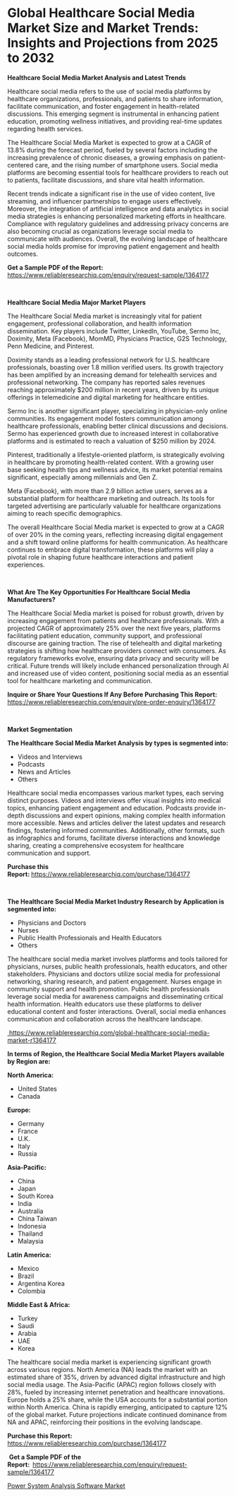 <p><h1>Global Healthcare Social Media Market Size and Market Trends: Insights and Projections from 2025 to 2032</h1></p><p><strong>Healthcare Social Media Market Analysis and Latest Trends</strong></p>
<p><p>Healthcare social media refers to the use of social media platforms by healthcare organizations, professionals, and patients to share information, facilitate communication, and foster engagement in health-related discussions. This emerging segment is instrumental in enhancing patient education, promoting wellness initiatives, and providing real-time updates regarding health services.</p><p>The Healthcare Social Media Market is expected to grow at a CAGR of 13.8% during the forecast period, fueled by several factors including the increasing prevalence of chronic diseases, a growing emphasis on patient-centered care, and the rising number of smartphone users. Social media platforms are becoming essential tools for healthcare providers to reach out to patients, facilitate discussions, and share vital health information. </p><p>Recent trends indicate a significant rise in the use of video content, live streaming, and influencer partnerships to engage users effectively. Moreover, the integration of artificial intelligence and data analytics in social media strategies is enhancing personalized marketing efforts in healthcare. Compliance with regulatory guidelines and addressing privacy concerns are also becoming crucial as organizations leverage social media to communicate with audiences. Overall, the evolving landscape of healthcare social media holds promise for improving patient engagement and health outcomes.</p></p>
<p><strong>Get a Sample PDF of the Report:&nbsp;</strong> <a href="https://www.reliableresearchiq.com/enquiry/request-sample/1364177?utm_campaign=2716&utm_medium=2&utm_source=Github&utm_content=ia&utm_term=10032025&utm_id=healthcare-social-media">https://www.reliableresearchiq.com/enquiry/request-sample/1364177</a></p>
<p>&nbsp;</p>
<p><strong>Healthcare Social Media Major Market Players</strong></p>
<p><p>The Healthcare Social Media market is increasingly vital for patient engagement, professional collaboration, and health information dissemination. Key players include Twitter, LinkedIn, YouTube, Sermo Inc, Doximity, Meta (Facebook), MomMD, Physicians Practice, G2S Technology, Penn Medicine, and Pinterest.</p><p>Doximity stands as a leading professional network for U.S. healthcare professionals, boasting over 1.8 million verified users. Its growth trajectory has been amplified by an increasing demand for telehealth services and professional networking. The company has reported sales revenues reaching approximately $200 million in recent years, driven by its unique offerings in telemedicine and digital marketing for healthcare entities.</p><p>Sermo Inc is another significant player, specializing in physician-only online communities. Its engagement model fosters communication among healthcare professionals, enabling better clinical discussions and decisions. Sermo has experienced growth due to increased interest in collaborative platforms and is estimated to reach a valuation of $250 million by 2024.</p><p>Pinterest, traditionally a lifestyle-oriented platform, is strategically evolving in healthcare by promoting health-related content. With a growing user base seeking health tips and wellness advice, its market potential remains significant, especially among millennials and Gen Z.</p><p>Meta (Facebook), with more than 2.9 billion active users, serves as a substantial platform for healthcare marketing and outreach. Its tools for targeted advertising are particularly valuable for healthcare organizations aiming to reach specific demographics.</p><p>The overall Healthcare Social Media market is expected to grow at a CAGR of over 20% in the coming years, reflecting increasing digital engagement and a shift toward online platforms for health communication. As healthcare continues to embrace digital transformation, these platforms will play a pivotal role in shaping future healthcare interactions and patient experiences.</p></p>
<p>&nbsp;</p>
<p><strong>What Are The Key Opportunities For Healthcare Social Media Manufacturers?</strong></p>
<p><p>The Healthcare Social Media market is poised for robust growth, driven by increasing engagement from patients and healthcare professionals. With a projected CAGR of approximately 25% over the next five years, platforms facilitating patient education, community support, and professional discourse are gaining traction. The rise of telehealth and digital marketing strategies is shifting how healthcare providers connect with consumers. As regulatory frameworks evolve, ensuring data privacy and security will be critical. Future trends will likely include enhanced personalization through AI and increased use of video content, positioning social media as an essential tool for healthcare marketing and communication.</p></p>
<p><strong>Inquire or Share Your Questions If Any Before Purchasing This Report:</strong> <a href="https://www.reliableresearchiq.com/enquiry/pre-order-enquiry/1364177?utm_campaign=2716&utm_medium=2&utm_source=Github&utm_content=ia&utm_term=10032025&utm_id=healthcare-social-media">https://www.reliableresearchiq.com/enquiry/pre-order-enquiry/1364177</a></p>
<p>&nbsp;</p>
<p><strong>Market Segmentation</strong></p>
<p><strong>The Healthcare Social Media Market Analysis by types is segmented into:</strong></p>
<p><ul><li>Videos and Interviews</li><li>Podcasts</li><li>News and Articles</li><li>Others</li></ul></p>
<p><p>Healthcare social media encompasses various market types, each serving distinct purposes. Videos and interviews offer visual insights into medical topics, enhancing patient engagement and education. Podcasts provide in-depth discussions and expert opinions, making complex health information more accessible. News and articles deliver the latest updates and research findings, fostering informed communities. Additionally, other formats, such as infographics and forums, facilitate diverse interactions and knowledge sharing, creating a comprehensive ecosystem for healthcare communication and support.</p></p>
<p><strong>Purchase this Report:&nbsp;</strong><a href="https://www.reliableresearchiq.com/purchase/1364177?utm_campaign=2716&utm_medium=2&utm_source=Github&utm_content=ia&utm_term=10032025&utm_id=healthcare-social-media">https://www.reliableresearchiq.com/purchase/1364177</a></p>
<p>&nbsp;</p>
<p><strong>The Healthcare Social Media Market Industry Research by Application is segmented into:</strong></p>
<p><ul><li>Physicians and Doctors</li><li>Nurses</li><li>Public Health Professionals and Health Educators</li><li>Others</li></ul></p>
<p><p>The healthcare social media market involves platforms and tools tailored for physicians, nurses, public health professionals, health educators, and other stakeholders. Physicians and doctors utilize social media for professional networking, sharing research, and patient engagement. Nurses engage in community support and health promotion. Public health professionals leverage social media for awareness campaigns and disseminating critical health information. Health educators use these platforms to deliver educational content and foster interactions. Overall, social media enhances communication and collaboration across the healthcare landscape.</p></p>
<p><a href="https://www.reliableresearchiq.com/global-healthcare-social-media-market-r1364177?utm_campaign=2716&utm_medium=2&utm_source=Github&utm_content=ia&utm_term=10032025&utm_id=healthcare-social-media">&nbsp;https://www.reliableresearchiq.com/global-healthcare-social-media-market-r1364177</a></p>
<p><strong>In terms of Region, the Healthcare Social Media Market Players available by Region are:</strong></p>
<p>
    <p> <strong> North America: </strong>
        <ul>
            <li>United States</li>
            <li>Canada</li>
        </ul>
        </p> 
    <p> <strong> Europe: </strong>
        <ul>
            <li>Germany</li>
            <li>France</li>
            <li>U.K.</li>
            <li>Italy</li>
            <li>Russia</li>
        </ul>
        </p> 
    <p> <strong> Asia-Pacific: </strong>
        <ul>
            <li>China</li>
            <li>Japan</li>
            <li>South Korea</li>
            <li>India</li>
            <li>Australia</li>
            <li>China Taiwan</li>
            <li>Indonesia</li>
            <li>Thailand</li>
            <li>Malaysia</li>
        </ul>
        </p> 
    <p> <strong> Latin America: </strong>
        <ul>
            <li>Mexico</li>
            <li>Brazil</li>
            <li>Argentina Korea</li>
            <li>Colombia</li>
        </ul>
        </p> 
    <p> <strong> Middle East & Africa: </strong>
        <ul>
            <li>Turkey</li>
            <li>Saudi</li>
            <li>Arabia</li>
            <li>UAE</li>
            <li>Korea</li>
        </ul>
    </p>
    </p>
<p><p>The healthcare social media market is experiencing significant growth across various regions. North America (NA) leads the market with an estimated share of 35%, driven by advanced digital infrastructure and high social media usage. The Asia-Pacific (APAC) region follows closely with 28%, fueled by increasing internet penetration and healthcare innovations. Europe holds a 25% share, while the USA accounts for a substantial portion within North America. China is rapidly emerging, anticipated to capture 12% of the global market. Future projections indicate continued dominance from NA and APAC, reinforcing their positions in the evolving landscape.</p></p>
<p><strong>Purchase this Report: </strong><a href="https://www.reliableresearchiq.com/purchase/1364177?utm_campaign=2716&utm_medium=2&utm_source=Github&utm_content=ia&utm_term=10032025&utm_id=healthcare-social-media">https://www.reliableresearchiq.com/purchase/1364177</a></p>
<p>&nbsp;<strong>Get a Sample PDF of the Report:&nbsp;&nbsp;</strong><a href="https://www.reliableresearchiq.com/enquiry/request-sample/1364177?utm_campaign=2716&utm_medium=2&utm_source=Github&utm_content=ia&utm_term=10032025&utm_id=healthcare-social-media">https://www.reliableresearchiq.com/enquiry/request-sample/1364177</a></p>
<p><strong></strong></p>
<p><p><a href="https://github.com/saroarmaicky/Market-Research-Report-List-1/blob/main/power-system-analysis-software-market.md?utm_campaign=2716&utm_medium=2&utm_source=Github&utm_content=ia&utm_term=10032025&utm_id=healthcare-social-media">Power System Analysis Software Market</a></p></p>